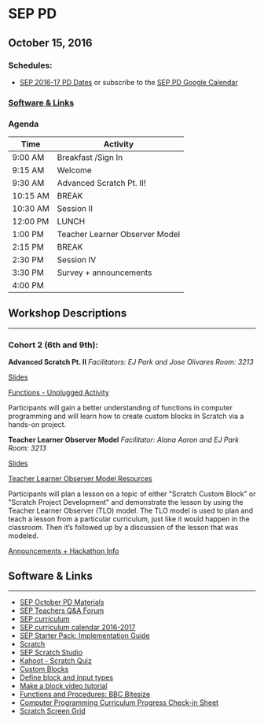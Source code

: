 # SEP PD
## October 15, 2016

### Schedules:
* [SEP 2016-17 PD Dates](https://drive.google.com/open?id=1scIhCYFxiCcKbgI1CG4HbLP8kZ7sSzzJVxxi3erTzkc) or subscribe to the [SEP PD Google Calendar](https://calendar.google.com/calendar/embed?src=strongschools.nyc_p8ub77g79n2k4f4ufi238pjh6k%40group.calendar.google.com&ctz=America/New_York)

### [Software & Links](#links)

### Agenda

|Time | Activity |
| ----| ---------|
9:00 AM | Breakfast /Sign In
9:15 AM | Welcome
9:30 AM | Advanced Scratch Pt. II!
10:15 AM |BREAK
10:30 AM | Session II
12:00 PM | LUNCH
1:00 PM | Teacher Learner Observer Model
2:15 PM | BREAK
2:30 PM | Session IV
3:30 PM | Survey + announcements
4:00 PM |

## Workshop Descriptions
***
### Cohort 2 (6th and 9th):

**Advanced Scratch Pt. II**
*Facilitators: EJ Park and Jose Olivares*
*Room: 3213*

[Slides](https://docs.google.com/presentation/d/1xT4hkbTD0606j2Cq1LaRvcwTmBaxXIcymGubu_sMLVI/edit?usp=sharing)

[Functions - Unplugged Activity](https://drive.google.com/open?id=0B8ZcjuRP1lu5ZDJXUHZVSnI3cjA)

Participants will gain a better understanding of functions in computer programming and will learn how to create custom blocks in Scratch via a hands-on project. 

**Teacher Learner Observer Model**
*Facilitator: Alana Aaron and EJ Park*
*Room: 3213*

[Slides](https://drive.google.com/open?id=1pVX_5mN58de8x1wo7NBKhbhbL2TcytQpCle21RYX2bQ)

[Teacher Learner Observer Model Resources](https://drive.google.com/open?id=0B8ZcjuRP1lu5SmpVMHVCd0pEQnc)

Participants will plan a lesson on a topic of either "Scratch Custom Block"  or "Scratch Project Development" and demonstrate the lesson by using the Teacher Learner Observer (TLO) model. The TLO model is used to plan and teach a lesson from a particular curriculum, just like it would happen in the classroom. Then it’s followed up by a discussion of the lesson that was modeled.

[Announcements + Hackathon Info](https://docs.google.com/presentation/d/1XSnWfN_Laq9KjCpLlur5TUTyQbISpRmBxS41n3pprd0/edit?usp=sharing)


## <a name="links">Software & Links</a>
***
* [SEP October PD Materials](https://drive.google.com/drive/folders/0B8ZcjuRP1lu5TkMtNnZvSWNwRFE?usp=sharing)
*   [SEP Teachers Q&A Forum](http://tinyurl.com/septeachers)
*   [SEP curriculum](https://drive.google.com/open?id=0B8D2ft9M8qQCamQwZGpJMEU2TEk)
*   [SEP curriculum calendar 2016-2017](https://docs.google.com/a/strongschools.nyc/document/d/10a8UPH6-v-aoAXGVo1c68VapsTHkJXgzROd6vStX6ZU/edit?usp=sharing)
*   [SEP Starter Pack: Implementation Guide](https://drive.google.com/a/strongschools.nyc/file/d/0B1tN9SuyE6fxOHJOZkxsYURPRHc/view)
*   [Scratch](https://scratch.mit.edu/)
* [SEP Scratch Studio](https://scratch.mit.edu/studios/3485133/)
* [Kahoot - Scratch Quiz](https://play.kahoot.it/#/k/76b7a659-13b0-4700-a319-8e9bb46f7a7d)
* [Custom Blocks](https://wiki.scratch.mit.edu/wiki/Custom_Blocks)
* [Define block and input types](https://wiki.scratch.mit.edu/wiki/Define_()_(block))
* [Make a block video tutorial](https://www.youtube.com/watch?v=-q5vYECkNek)
* [Functions and Procedures: BBC Bitesize](http://www.bbc.co.uk/education/guides/z9hykqt/revision)
* [Computer Programming Curriculum Progress Check-in Sheet](https://drive.google.com/open?id=0B8ZcjuRP1lu5TTRpV1V4T3BVUXc)
* [Scratch Screen Grid](https://drive.google.com/open?id=0B8ZcjuRP1lu5dUxjLWtmTGNzN2s)


